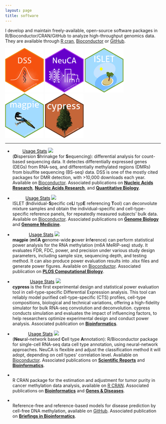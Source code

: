 ```yaml
---
layout: page
title: software
---
```



I develop and maintain freely-available, open-source software packages in R/Bioconductor/CRAN/GitHub to analyze high-throughput genomics 
data. They are available through [R cran](https://cran.r-project.org/), [Bioconductor](https://www.bioconductor.org/) 
or [GitHub](https://github.com/haoharryfeng). 


<p float="left">
  <img src="./assets/pics/DSS_hex.png" width="125" height="144" />
  <img src="./assets/pics/NeuCA_hex.png" width="125" height="144" />
 	<img src="./assets/pics/ISLET_hex.png" width="125" height="144" />
 	 	<img src="./assets/pics/magpie_hex.png" width="125" height="144" />
 	 	 	 	<img src="./assets/pics/cypress_hex.png" width="125" height="144" />
<!--   		<img src="/img3.png" width="100" /> 	-->
</p>

---------------


- <a style="color: white;" class="btn btn-primary" href="https://bioconductor.org/packages/release/bioc/html/DSS.html">DSS</a> 
  <a style="color: black;" class="btn" href="http://bioconductor.org/packages/stats/bioc/DSS/">Usage Stats</a> 
  <img src="https://bioconductor.org/shields/years-in-bioc/DSS.svg"><br/>
  (**D**ispersion **S**hrinakge for **S**equencing): differential analysis for 
  count-based sequencing data. It detectes differentially expressed genes (DEGs) from RNA-seq, and differentially methylated regions (DMRs) from 
  bisulfite sequencing (BS-seq) data. DSS is one of the mostly cited packages for DMR detection, with >10,000 downloads each year. Available on [Bioconductor](https://bioconductor.org/packages/release/bioc/html/DSS.html). Associated publications on [**Nucleic Acids Research**](https://academic.oup.com/nar/article/42/8/e69/1074350), [**Nucleic Acids Research**](https://academic.oup.com/nar/article/43/21/e141/2468097), and [**Quantitative Biology**](https://onlinelibrary.wiley.com/doi/10.1007/s40484-019-0183-8). 

- <a  style="color: white;" class="btn btn-primary" href="https://www.bioconductor.org/packages/ISLET/">ISLET</a>
  <a style="color: black;" class="btn" href="http://bioconductor.org/packages/stats/bioc/ISLET/">Usage Stats</a> 
  <img src="https://bioconductor.org/shields/years-in-bioc/ISLET.svg"><br/>
  ISLET (**I**ndividual-**S**pecific ce**L**l typ**E** referencing **T**ool) can deconvolute mixture samples and obtain the individual-specific and cell-type-specific reference panels, for repeatedly measured subjects' bulk data. Available on [Bioconductor](https://www.bioconductor.org/packages/ISLET/). Associated publications on [**Genome Biology**](https://genomebiology.biomedcentral.com/articles/10.1186/s13059-023-03014-8) and [**Genome Medicine**](https://genomemedicine.biomedcentral.com/articles/10.1186/s13073-024-01338-z).
				       
- <a  style="color: white;" class="btn btn-primary" href="https://www.bioconductor.org/packages/magpie/">magpie</a>
  <a style="color: black;" class="btn" href="http://bioconductor.org/packages/stats/bioc/magpie/">Usage Stats</a> 
  <img src="https://bioconductor.org/shields/years-in-bioc/magpie.svg"><br/>
  **magpie** (**m**6**A** **g**enome-wide **p**ower **i**nf**e**rence) can perform statistical power analysis for the RNA methylation (m6A MeRIP-seq) study. It evaluates FDR, FDC, power, and precision under various study design parameters, including sample size, sequencing depth, and testing method. It can also produce power evaluation results into .xlsx files and generate power figures. Available on [Bioconductor](https://www.bioconductor.org/packages/magpie/). Associated publication on [**PLOS Computational Biology**](https://journals.plos.org/ploscompbiol/article?id=10.1371/journal.pcbi.1011875). 

- <a  style="color: white;" class="btn btn-primary" href="https://www.bioconductor.org/packages/cypress/">cypress</a>
  <a style="color: black;" class="btn" href="http://bioconductor.org/packages/stats/bioc/cypress/">Usage Stats</a> 
  <img src="https://bioconductor.org/shields/years-in-bioc/cypress.svg"><br/>
  **cypress**  is the first experimental design and statistical power evaluation tool in cell-type-specific Differential Expression analysis. This tool can reliably model purified cell-type-specific (CTS) profiles, cell-type compositions, biological and technical variations, offering a high-fidelity simulator for bulk RNA-seq convolution and deconvolution. cypress conducts simulation and evaluates the impact of influencing factors, to help researchers optimize experimental design and conduct power analysis. Associated publication on [**Bioinformatics**](https://academic.oup.com/bioinformatics/article/40/8/btae511/7735301).

- <a  style="color: white;" class="btn btn-primary" href="https://bioconductor.org/packages/NeuCA/">NeuCA</a>
  <a style="color: black;" class="btn" href="http://bioconductor.org/packages/stats/bioc/NeuCA/">Usage Stats</a> 
  <img src="https://bioconductor.org/shields/years-in-bioc/NeuCA.svg"><br/>
  (**Neu**ral-network based **C**ell type **A**nnotation): R/Bioconductor package for single-cell RNA-seq data cell type annotation, using neural-network approaches. NeuCA is flexible and adjust the classification method it will adopt, depending on cell types' correlation level. Available on [Bioconductor](https://bioconductor.org/packages/NeuCA/). Associated publications on [**Scientific Reports**](https://www.nature.com/articles/s41598-021-04473-4) and [**Bioinformatics**](https://academic.oup.com/bioinformatics/article/38/8/2361/6530279).
           
- <a  style="color: white;" class="btn btn-primary" href="https://CRAN.R-project.org/package=InfiniumPurify">InfiniumPurify</a><br/> 
  R CRAN package for the estimation and adjustment for tumor purity in cancer methylation data analysis, available on [R CRAN](https://CRAN.R-project.org/package=InfiniumPurify). Associated publications on [**Bioinformatics**](https://academic.oup.com/bioinformatics/article/33/17/2651/3796398) and [**Genes &amp; Diseases**](https://www.sciencedirect.com/science/article/pii/S2352304218300163). 
		    
- <a  style="color: white;" class="btn btn-primary" href="https://github.com/haoharryfeng/cfDNAmethy">cfDNAmethy</a><br/> 
  Reference-free and reference-based models for disease prediction by cell-free DNA methylation, available on [GitHub](https://github.com/haoharryfeng/cfDNAmethy). Associated publication on [**Briefings in Bioinformatics**](https://academic.oup.com/bib/article/20/2/585/4973009). 


